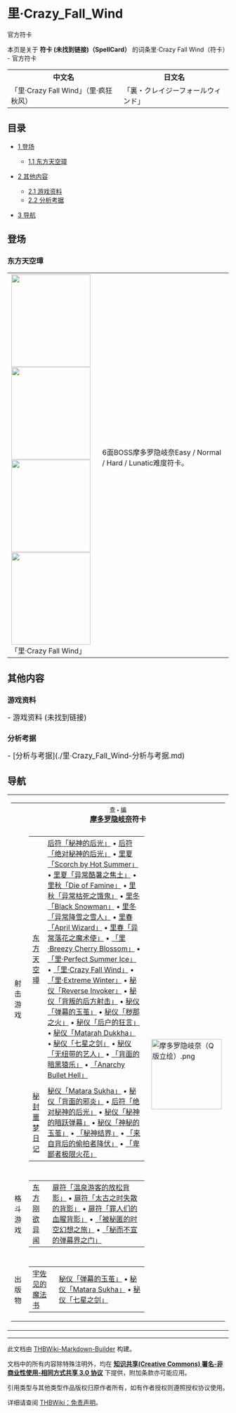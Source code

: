 # 里·Crazy_Fall_Wind

<!-- source html: G:\repos\THBWiki-Markdown-Builder\THBWikiMarkdown\Temp\main\4\4a\ns0%3A%E9%87%8C%C2%B7Crazy_Fall_Wind.html -->

官方符卡

本页是关于 **符卡 (未找到链接)（SpellCard）** 的词条里·Crazy Fall Wind（符卡） - 官方符卡

<table>

<tbody><tr>
<th>中文名</th>
<th>日文名
</th></tr>
<tr>
<td>「里·Crazy Fall Wind」（里·疯狂秋风）</td>
<td>「裏・クレイジーフォールウィンド」
</td></tr></tbody></table>


  
  

  

## 目录

- [1 登场](#登场)

  - [1.1 东方天空璋](#东方天空璋)



- [2 其他内容](#其他内容)

  - [2.1 游戏资料](#游戏资料)
  - [2.2 分析考据](#分析考据)



- [3 导航](#导航)




## 登场
### 东方天空璋

<table>

<tbody><tr>
<td><div class="noclear thumb tleft" style="width: 192px;">
<div class="thumbinner">
<div style="margin: 1px; width: 182px">
<div class="thumbimage"><a href="./文件-「里·Crazy_Fall_Wind」（天空璋）-1.jpg.md" class="image"><img alt="" src="https://upload.thwiki.cc/thumb/3/3b/%E3%80%8C%E9%87%8C%C2%B7Crazy_Fall_Wind%E3%80%8D%EF%BC%88%E5%A4%A9%E7%A9%BA%E7%92%8B%EF%BC%89-1.jpg/180px-%E3%80%8C%E9%87%8C%C2%B7Crazy_Fall_Wind%E3%80%8D%EF%BC%88%E5%A4%A9%E7%A9%BA%E7%92%8B%EF%BC%89-1.jpg" decoding="async" loading="lazy" width="180" height="210" srcset="https://upload.thwiki.cc/thumb/3/3b/%E3%80%8C%E9%87%8C%C2%B7Crazy_Fall_Wind%E3%80%8D%EF%BC%88%E5%A4%A9%E7%A9%BA%E7%92%8B%EF%BC%89-1.jpg/270px-%E3%80%8C%E9%87%8C%C2%B7Crazy_Fall_Wind%E3%80%8D%EF%BC%88%E5%A4%A9%E7%A9%BA%E7%92%8B%EF%BC%89-1.jpg 1.5x, https://upload.thwiki.cc/thumb/3/3b/%E3%80%8C%E9%87%8C%C2%B7Crazy_Fall_Wind%E3%80%8D%EF%BC%88%E5%A4%A9%E7%A9%BA%E7%92%8B%EF%BC%89-1.jpg/360px-%E3%80%8C%E9%87%8C%C2%B7Crazy_Fall_Wind%E3%80%8D%EF%BC%88%E5%A4%A9%E7%A9%BA%E7%92%8B%EF%BC%89-1.jpg 2x" data-file-width="384" data-file-height="448"></a>
</div>
</div><div style="margin: 1px; width: 182px">
<div class="thumbimage"><a href="./文件-「里·Crazy_Fall_Wind」（天空璋）-2.jpg.md" class="image"><img alt="" src="https://upload.thwiki.cc/thumb/4/4a/%E3%80%8C%E9%87%8C%C2%B7Crazy_Fall_Wind%E3%80%8D%EF%BC%88%E5%A4%A9%E7%A9%BA%E7%92%8B%EF%BC%89-2.jpg/180px-%E3%80%8C%E9%87%8C%C2%B7Crazy_Fall_Wind%E3%80%8D%EF%BC%88%E5%A4%A9%E7%A9%BA%E7%92%8B%EF%BC%89-2.jpg" decoding="async" loading="lazy" width="180" height="210" srcset="https://upload.thwiki.cc/thumb/4/4a/%E3%80%8C%E9%87%8C%C2%B7Crazy_Fall_Wind%E3%80%8D%EF%BC%88%E5%A4%A9%E7%A9%BA%E7%92%8B%EF%BC%89-2.jpg/270px-%E3%80%8C%E9%87%8C%C2%B7Crazy_Fall_Wind%E3%80%8D%EF%BC%88%E5%A4%A9%E7%A9%BA%E7%92%8B%EF%BC%89-2.jpg 1.5x, https://upload.thwiki.cc/thumb/4/4a/%E3%80%8C%E9%87%8C%C2%B7Crazy_Fall_Wind%E3%80%8D%EF%BC%88%E5%A4%A9%E7%A9%BA%E7%92%8B%EF%BC%89-2.jpg/360px-%E3%80%8C%E9%87%8C%C2%B7Crazy_Fall_Wind%E3%80%8D%EF%BC%88%E5%A4%A9%E7%A9%BA%E7%92%8B%EF%BC%89-2.jpg 2x" data-file-width="384" data-file-height="448"></a>
</div>
</div><div style="margin: 1px; width: 182px">
<div class="thumbimage"><a href="./文件-「里·Crazy_Fall_Wind」（天空璋）-3.jpg.md" class="image"><img alt="" src="https://upload.thwiki.cc/thumb/d/dc/%E3%80%8C%E9%87%8C%C2%B7Crazy_Fall_Wind%E3%80%8D%EF%BC%88%E5%A4%A9%E7%A9%BA%E7%92%8B%EF%BC%89-3.jpg/180px-%E3%80%8C%E9%87%8C%C2%B7Crazy_Fall_Wind%E3%80%8D%EF%BC%88%E5%A4%A9%E7%A9%BA%E7%92%8B%EF%BC%89-3.jpg" decoding="async" loading="lazy" width="180" height="210" srcset="https://upload.thwiki.cc/thumb/d/dc/%E3%80%8C%E9%87%8C%C2%B7Crazy_Fall_Wind%E3%80%8D%EF%BC%88%E5%A4%A9%E7%A9%BA%E7%92%8B%EF%BC%89-3.jpg/270px-%E3%80%8C%E9%87%8C%C2%B7Crazy_Fall_Wind%E3%80%8D%EF%BC%88%E5%A4%A9%E7%A9%BA%E7%92%8B%EF%BC%89-3.jpg 1.5x, https://upload.thwiki.cc/thumb/d/dc/%E3%80%8C%E9%87%8C%C2%B7Crazy_Fall_Wind%E3%80%8D%EF%BC%88%E5%A4%A9%E7%A9%BA%E7%92%8B%EF%BC%89-3.jpg/360px-%E3%80%8C%E9%87%8C%C2%B7Crazy_Fall_Wind%E3%80%8D%EF%BC%88%E5%A4%A9%E7%A9%BA%E7%92%8B%EF%BC%89-3.jpg 2x" data-file-width="384" data-file-height="448"></a>
</div>
</div><div style="margin: 1px; width: 182px">
<div class="thumbimage"><a href="./文件-「里·Crazy_Fall_Wind」（天空璋）-4.jpg.md" class="image"><img alt="" src="https://upload.thwiki.cc/thumb/3/31/%E3%80%8C%E9%87%8C%C2%B7Crazy_Fall_Wind%E3%80%8D%EF%BC%88%E5%A4%A9%E7%A9%BA%E7%92%8B%EF%BC%89-4.jpg/180px-%E3%80%8C%E9%87%8C%C2%B7Crazy_Fall_Wind%E3%80%8D%EF%BC%88%E5%A4%A9%E7%A9%BA%E7%92%8B%EF%BC%89-4.jpg" decoding="async" loading="lazy" width="180" height="210" srcset="https://upload.thwiki.cc/thumb/3/31/%E3%80%8C%E9%87%8C%C2%B7Crazy_Fall_Wind%E3%80%8D%EF%BC%88%E5%A4%A9%E7%A9%BA%E7%92%8B%EF%BC%89-4.jpg/270px-%E3%80%8C%E9%87%8C%C2%B7Crazy_Fall_Wind%E3%80%8D%EF%BC%88%E5%A4%A9%E7%A9%BA%E7%92%8B%EF%BC%89-4.jpg 1.5x, https://upload.thwiki.cc/thumb/3/31/%E3%80%8C%E9%87%8C%C2%B7Crazy_Fall_Wind%E3%80%8D%EF%BC%88%E5%A4%A9%E7%A9%BA%E7%92%8B%EF%BC%89-4.jpg/360px-%E3%80%8C%E9%87%8C%C2%B7Crazy_Fall_Wind%E3%80%8D%EF%BC%88%E5%A4%A9%E7%A9%BA%E7%92%8B%EF%BC%89-4.jpg 2x" data-file-width="384" data-file-height="448"></a>
</div>
</div><div class="thumbcaption" style="clear: left; text-align: left;">「里·Crazy Fall Wind」
</div>
</div>
</div>
</td>
<td>
<p>6面BOSS摩多罗隐岐奈Easy / Normal / Hard / Lunatic难度符卡。
</p><p><br>
</p>
</td></tr></tbody></table>



## 其他内容
### 游戏资料
  
<big>
</big>  
<big>- 游戏资料 (未找到链接)
</big><big></big>  
<big></big>
  

### 分析考据
  
<big>
</big>  
<big>- [分析与考据](./里·Crazy_Fall_Wind-分析与考据.md)
</big><big></big>  
<big></big>
  

## 导航

<table><tbody><tr><td><table cellspacing="0" class="nowraplinks mw-collapsible mw-collapsed" style="width:100%;;;"><tbody><tr><th style=";" colspan="3" class="navbox-title"><div class="navbar"><div class="noprint plainlinksneverexpand" style="background-color:transparent; padding:0; font-weight:normal; font-size:80%; white-space:nowrap;"><a href="./模板-摩多罗隐岐奈符卡导航.md" title="模板:摩多罗隐岐奈符卡导航"><span style=";;border:none;" title="查看这个模板">查</span></a>&#160;<span style="font-size:80%;">•</span>&#160;<a href="/index.php?title=%E6%A8%A1%E6%9D%BF:%E6%91%A9%E5%A4%9A%E7%BD%97%E9%9A%90%E5%B2%90%E5%A5%88%E7%AC%A6%E5%8D%A1%E5%AF%BC%E8%88%AA&amp;action=edit"><span style=";;border:none;" title="您可以编辑这个模板。请在储存变更之前先预览">编</span></a></div></div><span><a href="./摩多罗隐岐奈.md" title="摩多罗隐岐奈">摩多罗隐岐奈</a>符卡</span></th></tr><tr><td></td></tr><tr><td class="navbox-group" style=";;">射击游戏</td><td style=";;" class="navbox-list navbox-odd"><div></div><table cellspacing="0" class="nowraplinks navbox-subgroup" style="width:100%;;;;"><tbody><tr><td class="navbox-group" style=";;"><div><a href="./东方天空璋.md" title="东方天空璋">东方天空璋</a></div></td><td style=";;" class="navbox-list navbox-odd"><div><a href="./秘神的后光.md" title="秘神的后光" unred="">后符「秘神的后光」</a> &#8226; <a href="./秘神的后光.md" title="秘神的后光" unred="">后符「绝对秘神的后光」</a> &#8226; <a href="./Scorch_by_Hot_Summer.md" title="Scorch by Hot Summer" unred="">里夏「Scorch by Hot Summer」</a> &#8226; <a href="./Scorch_by_Hot_Summer.md" title="Scorch by Hot Summer" unred="">里夏「异常酷暑之焦土」</a> &#8226; <a href="./Die_of_Famine.md" title="Die of Famine" unred="">里秋「Die of Famine」</a> &#8226; <a href="./Die_of_Famine.md" title="Die of Famine" unred="">里秋「异常枯死之饿鬼」</a> &#8226; <a href="./Black_Snowman.md" title="Black Snowman" unred="">里冬「Black Snowman」</a> &#8226; <a href="./Black_Snowman.md" title="Black Snowman" unred="">里冬「异常降雪之雪人」</a> &#8226; <a href="./April_Wizard.md" title="April Wizard" unred="">里春「April Wizard」</a> &#8226; <a href="./April_Wizard.md" title="April Wizard" unred="">里春「异常落花之魔术使」</a> &#8226; <a href="./里·Breezy_Cherry_Blossom.md" title="里·Breezy Cherry Blossom" unred="">「里·Breezy Cherry Blossom」</a> &#8226; <a href="./里·Perfect_Summer_Ice.md" title="里·Perfect Summer Ice" unred="">「里·Perfect Summer Ice」</a> &#8226; <a href="./里·Crazy_Fall_Wind.md" title="里·Crazy Fall Wind" unred="">「里·Crazy Fall Wind」</a> &#8226; <a href="./里·Extreme_Winter.md" title="里·Extreme Winter" unred="">「里·Extreme Winter」</a> &#8226; <a href="./Reverse_Invoker.md" title="Reverse Invoker" unred="">秘仪「Reverse Invoker」</a> &#8226; <a href="./背叛的后方射击.md" title="背叛的后方射击" unred="">秘仪「背叛的后方射击」</a> &#8226; <a href="./弹幕的玉茧.md" title="弹幕的玉茧" unred="">秘仪「弹幕的玉茧」</a> &#8226; <a href="./秽那之火.md" title="秽那之火" unred="">秘仪「秽那之火」</a> &#8226; <a href="./后户的狂言.md" title="后户的狂言" unred="">秘仪「后户的狂言」</a> &#8226; <a href="./Matarah_Dukkha.md" title="Matarah Dukkha" unred="">秘仪「Matarah Dukkha」</a> &#8226; <a href="./七星之剑.md" title="七星之剑" unred="">秘仪「七星之剑」</a> &#8226; <a href="./无纽带的艺人.md" title="无纽带的艺人" unred="">秘仪「无纽带的艺人」</a> &#8226; <a href="./背面的暗黑猿乐.md" title="背面的暗黑猿乐" unred="">「背面的暗黑猿乐」</a> &#8226; <a href="./Anarchy_Bullet_Hell.md" title="Anarchy Bullet Hell" unred="">「Anarchy Bullet Hell」</a></div></td></tr><tr><td></td></tr><tr><td class="navbox-group" style=";;"><div><a href="./秘封噩梦日记.md" title="秘封噩梦日记">秘封噩梦日记</a></div></td><td style=";;" class="navbox-list navbox-even"><div><a href="./Matarah_Dukkha.md" title="Matarah Dukkha" unred="">秘仪「Matara Sukha」</a> &#8226; <a href="./秽那之火.md" title="秽那之火" unred="">秘仪「背面的邪炎」</a> &#8226; <a href="./秘神的后光.md" title="秘神的后光" unred="">后符「绝对秘神的后光」</a> &#8226; <a href="./Reverse_Invoker.md" title="Reverse Invoker" unred="">秘仪「秘神的暗跃弹幕」</a> &#8226; <a href="./弹幕的玉茧.md" title="弹幕的玉茧" unred="">秘仪「神秘的玉茧」</a> &#8226; <a href="./秘神结界.md" title="秘神结界" unred="">「秘神结界」</a> &#8226; <a href="./来自背后的偷拍者降伏.md" title="来自背后的偷拍者降伏" unred="">「来自背后的偷拍者降伏」</a> &#8226; <a href="./卑鄙者极限火花.md" title="卑鄙者极限火花" unred="">「卑鄙者极限火花」</a></div></td></tr></tbody></table><div></div></td><td class="navbox-image" style="" rowspan="5"><a href="./文件-摩多罗隐岐奈（Q版立绘）.png.md" class="image"><img alt="摩多罗隐岐奈（Q版立绘）.png" src="https://upload.thwiki.cc/thumb/1/1a/%E6%91%A9%E5%A4%9A%E7%BD%97%E9%9A%90%E5%B2%90%E5%A5%88%EF%BC%88Q%E7%89%88%E7%AB%8B%E7%BB%98%EF%BC%89.png/160px-%E6%91%A9%E5%A4%9A%E7%BD%97%E9%9A%90%E5%B2%90%E5%A5%88%EF%BC%88Q%E7%89%88%E7%AB%8B%E7%BB%98%EF%BC%89.png" decoding="async" loading="lazy" width="160" height="160" srcset="https://upload.thwiki.cc/thumb/1/1a/%E6%91%A9%E5%A4%9A%E7%BD%97%E9%9A%90%E5%B2%90%E5%A5%88%EF%BC%88Q%E7%89%88%E7%AB%8B%E7%BB%98%EF%BC%89.png/240px-%E6%91%A9%E5%A4%9A%E7%BD%97%E9%9A%90%E5%B2%90%E5%A5%88%EF%BC%88Q%E7%89%88%E7%AB%8B%E7%BB%98%EF%BC%89.png 1.5x, https://upload.thwiki.cc/thumb/1/1a/%E6%91%A9%E5%A4%9A%E7%BD%97%E9%9A%90%E5%B2%90%E5%A5%88%EF%BC%88Q%E7%89%88%E7%AB%8B%E7%BB%98%EF%BC%89.png/320px-%E6%91%A9%E5%A4%9A%E7%BD%97%E9%9A%90%E5%B2%90%E5%A5%88%EF%BC%88Q%E7%89%88%E7%AB%8B%E7%BB%98%EF%BC%89.png 2x" data-file-width="500" data-file-height="500"></a></td></tr><tr><td></td></tr><tr><td class="navbox-group" style=";;">格斗游戏</td><td style=";;" class="navbox-list navbox-even"><div></div><table cellspacing="0" class="nowraplinks navbox-subgroup" style="width:100%;;;;"><tbody><tr><td class="navbox-group" style=";;"><div><a href="./东方刚欲异闻.md" title="东方刚欲异闻">东方刚欲异闻</a></div></td><td style=";;" class="navbox-list navbox-odd"><div><a href="./温泉游客的放松背影.md" title="温泉游客的放松背影" unred="">扉符「温泉游客的放松背影」</a> &#8226; <a href="./太古之时失散的背影.md" title="太古之时失散的背影" unred="">扉符「太古之时失散的背影」</a> &#8226; <a href="./罪人们的血腥背影.md" title="罪人们的血腥背影" unred="">扉符「罪人们的血腥背影」</a> &#8226; <a href="./被秘匿的时空幻想之旅.md" title="被秘匿的时空幻想之旅" unred="">「被秘匿的时空幻想之旅」</a> &#8226; <a href="./秘而不宣的弹幕界之门.md" title="秘而不宣的弹幕界之门" unred="">「秘而不宣的弹幕界之门」</a></div></td></tr></tbody></table><div></div></td></tr><tr><td></td></tr><tr><td class="navbox-group" style=";;">出版物</td><td style=";;" class="navbox-list navbox-odd"><div></div><table cellspacing="0" class="nowraplinks navbox-subgroup" style="width:100%;;;;"><tbody><tr><td class="navbox-group" style=";;"><div><a href="./The_Grimoire_of_Usami.md" title="The Grimoire of Usami" unred="">宇佐见的魔法书</a></div></td><td style=";;" class="navbox-list navbox-odd"><div><a href="./弹幕的玉茧.md" title="弹幕的玉茧" unred="">秘仪「弹幕的玉茧」</a> &#8226; <a href="./Matarah_Dukkha.md" title="Matarah Dukkha" unred="">秘仪「Matara Sukha」</a> &#8226; <a href="./七星之剑.md" title="七星之剑" unred="">秘仪「七星之剑」</a></div></td></tr></tbody></table><div></div></td></tr></tbody></table></td></tr></tbody></table>






---

此文档由 [THBWiki-Markdown-Builder](https://github.com/Delsin-Yu/THBWiki-Markdown-Builder) 构建。

文档中的所有内容除特殊注明外，均在 [**知识共享(Creative Commons) 署名-非商业性使用-相同方式共享 3.0 协议**](https://creativecommons.org/licenses/by-sa/3.0/deed.zh-hans) 下提供，附加条款亦可能应用。

引用类型与其他类型作品版权归原作者所有，如有作者授权则遵照授权协议使用。

详细请查阅 [THBWiki：免责声明](https://thbwiki.cc/THBWiki:%E5%85%8D%E8%B4%A3%E5%A3%B0%E6%98%8E)。

